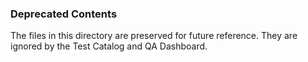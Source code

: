 ### Deprecated Contents ###

The files in this directory are preserved for future reference. They are
ignored by the Test Catalog and QA Dashboard.

